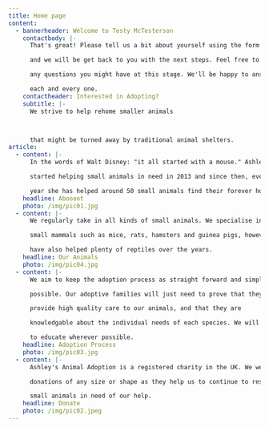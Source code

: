 ```yaml
---
title: Home page
content:
  - bannerheader: Welcome to Testy McTesterson
    contactbody: |-
      That's great! Please tell us a bit about yourself using the form below

      and we will be get back to you with the next steps. Feel free to ask

      any questions you might have at this stage. We'll be happy to answer

      each and every one.
    contactheader: Interested in Adopting?
    subtitle: |-
      We strive to help rehome smaller animals



      that might be turned away by traditional animal shelters.
article:
  - content: |-
      In the words of Walt Disney: "it all started with a mouse." Ashley

      started helping small animals in need in 2013 and since then, every

      year she has helped around 50 small animals find their forever homes.
    headline: Aboooot
    photo: /img/pic01.jpg
  - content: |-
      We regularly take in all kinds of small animals. We specialise in

      small mammals such as mice, rats, hamsters and guinea pigs, however, we

      have also helped plenty of reptiles over the years.
    headline: Our Animals
    photo: /img/pic04.jpg
  - content: |-
      We aim to keep the adoption process as straight forward and simple as

      possible. Our adoptive families will just need to prove that they can

      provide high quality care to our animals, and that they are

      knowledgable about the individual needs of each species. We will help

      to educate wherever possible.
    headline: Adoption Process
    photo: /img/pic03.jpg
  - content: |-
      Ashley's Animal Adoption is a registered charity in the UK. We welcome

      donations of any size or shape as they help us to continue to resue

      small animals in need of our help.
    headline: Donate
    photo: /img/pic02.jpeg
---
```


